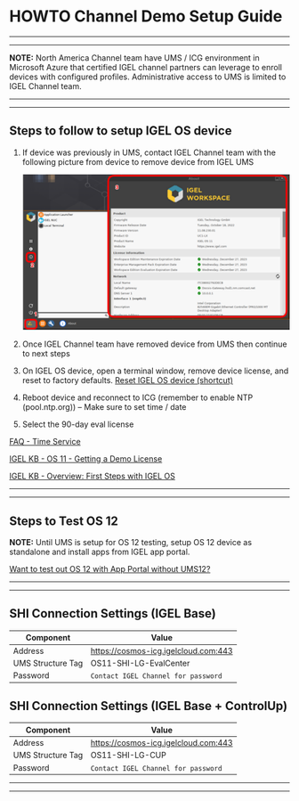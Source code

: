 # HOWTO Channel Demo Setup Guide

----------

----------

**NOTE:** North America Channel team have UMS / ICG environment in Microsoft Azure that certified IGEL channel partners can leverage to enroll devices with configured profiles. Administrative access to UMS is limited to IGEL Channel team.

----------

----------

## Steps to follow to setup IGEL OS device

1. If device was previously in UMS, contact IGEL Channel team with the following picture from device to remove device from IGEL UMS

    ![image01](Images/HOWTO-Channel-Demo-Setup-Guide-01.png)

2. Once IGEL Channel team have removed device from UMS then continue to next steps
3. On IGEL OS device, open a terminal window, remove device license, and reset to factory defaults. [Reset IGEL OS device (shortcut)](https://igel-community.github.io/IGEL-Docs-v02/Docs/HOWTO-Remove-IGEL-Device-License/#reset-igel-os-device-shortcut)
4. Reboot device and reconnect to ICG (remember to enable NTP (pool.ntp.org)) – Make sure to set time / date
5. Select the 90-day eval license

[FAQ - Time Service](https://igel-community.github.io/IGEL-Docs-v02/Docs/HOWTO-COSMOS/#faq-time-service)

[IGEL KB - OS 11 - Getting a Demo License](https://kb.igel.com/licensesmore-igelos11/en/getting-a-demo-license-10334222.html)

[IGEL KB - Overview: First Steps with IGEL OS](https://kb.igel.com/igelos-11.09/en/overview-first-steps-with-igel-os-11-101058650.html)

----------

----------

## Steps to Test OS 12

**NOTE:** Until UMS is setup for OS 12 testing, setup OS 12 device as standalone and install apps from IGEL app portal.

[Want to test out OS 12 with App Portal without UMS12?](HOWTO-Add-Applications.md#want-to-test-out-os-12-with-app-portal-without-ums12)

<!---
This is a comment section
-->

----------

----------

## SHI Connection Settings (IGEL Base)

| Component | Value |
|-----------|-------|
| Address | https://cosmos-icg.igelcloud.com:443 |
| UMS Structure Tag | OS11-SHI-LG-EvalCenter |
| Password | `Contact IGEL Channel for password` |

<!---
| Password | SHI-LG-EvalCenter |
-->

## SHI Connection Settings (IGEL Base + ControlUp)

| Component | Value |
|-----------|-------|
| Address | https://cosmos-icg.igelcloud.com:443 |
| UMS Structure Tag | OS11-SHI-LG-CUP |
| Password | `Contact IGEL Channel for password` |

<!---
| Password | SHI-LG-EvalCenter |
-->

----------

----------
